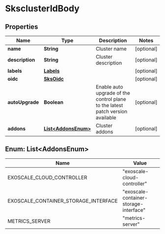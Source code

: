 # SksclusterIdBody

## Properties
Name | Type | Description | Notes
------------ | ------------- | ------------- | -------------
**name** | **String** | Cluster name |  [optional]
**description** | **String** | Cluster description |  [optional]
**labels** | [**Labels**](Labels.md) |  |  [optional]
**oidc** | [**SksOidc**](SksOidc.md) |  |  [optional]
**autoUpgrade** | **Boolean** | Enable auto upgrade of the control plane to the latest patch version available |  [optional]
**addons** | [**List&lt;AddonsEnum&gt;**](#List&lt;AddonsEnum&gt;) | Cluster addons |  [optional]

<a name="List<AddonsEnum>"></a>
## Enum: List&lt;AddonsEnum&gt;
Name | Value
---- | -----
EXOSCALE_CLOUD_CONTROLLER | &quot;exoscale-cloud-controller&quot;
EXOSCALE_CONTAINER_STORAGE_INTERFACE | &quot;exoscale-container-storage-interface&quot;
METRICS_SERVER | &quot;metrics-server&quot;
